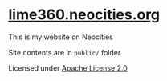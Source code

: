 # [lime360.neocities.org](https://lime360.neocities.org/)
This is my website on Neocities

Site contents are in `public/` folder.

Licensed under [Apache License 2.0](https://lime360.neocities.org/license.html)